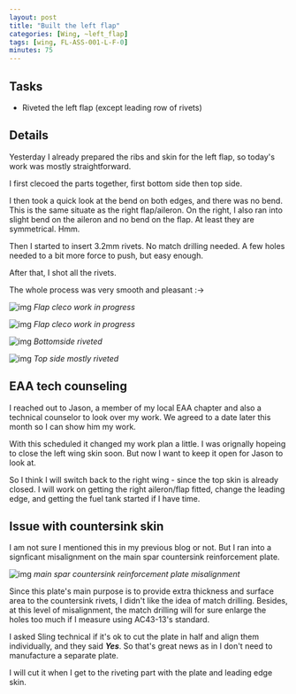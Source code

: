 ```yaml
---
layout: post
title: "Built the left flap"
categories: [Wing, ~left_flap]
tags: [wing, FL-ASS-001-L-F-0]
minutes: 75
---
```


## Tasks

- Riveted the left flap (except leading row of rivets)

## Details

Yesterday I already prepared the ribs and skin for the left flap, so today's work was mostly straightforward.

I first clecoed the parts together, first bottom side then top side.

I then took a quick look at the bend on both edges, and there was no bend. This is the same situate as the right flap/aileron. On the right, I also ran into slight bend on the aileron and no bend on the flap. At least they are symmetrical. Hmm.

Then I started to insert 3.2mm rivets. No match drilling needed. A few holes needed to a bit more force to push, but easy enough.

After that, I shot all the rivets.

The whole process was very smooth and pleasant :->

![img](https://lh3.googleusercontent.com/pw/AP1GczMbPQxjsLBLtAO6GW2ukt8cDJqcFiDPVX2dVwve9Jmjbkv988InAFAqzUiyg0GXdu814SnVsEIa0029lDApshwtgrxugrX-sS6iaqYy6c8wN8e_jVeHHrJi5oKTUitQtVmK-tMm_5DScX3F4LqVSokxnQ=w2174-h2888-s-no-gm?authuser=0)
_Flap cleco work in progress_

![img](https://lh3.googleusercontent.com/pw/AP1GczNgDcYOOFS2l-PRpHU2apRR6pvWV5OkXU246O791PEa0KlvFjgYGruo2cuMjy45_vPc3HCcRumdk-gEN9iy5UrxqwHPM39pFJyPdJ7_0cSHG71RrZSmE2d2fpRD3UE1Z1G53i2AlssTsqRvUe77DKcwKg=w2174-h2888-s-no-gm?authuser=0)
_Flap cleco work in progress_

![img](https://lh3.googleusercontent.com/pw/AP1GczOa_LtYW3FHt6wIPidbYASAchgSRcTeiwpwoxLkNGJN9LVH898ZgXXZ5InARtizNzzhSlUbyV4GkkwFEt4R2jSj78NxeMR3sjn1sArEsu8e5dZWZdbcPPx3unfdBcxUJtNS67Q1a0Zn4Y5EYK7p7wV40A=w2174-h2888-s-no-gm?authuser=0)
_Bottomside riveted_

![img](https://lh3.googleusercontent.com/pw/AP1GczOE464bYcx3bIeXGJZVeXvMDSHdezmrBy3YoMdKcAu7La48T7KjHfvmT6cVDQPCJ9NOc7NoNdbENMlCmemDHKS3y7uGtOXwBr43rtTidDBomjncTlMO-_dS_6hOKiVgfwCvS6Wm9JQa8TBLCPvQJkq3HQ=w2174-h2888-s-no-gm?authuser=0)
_Top side mostly riveted_

## EAA tech counseling

I reached out to Jason, a member of my local EAA chapter and also a technical counselor to look over my work. We agreed to a date later this month so I can show him my work.

With this scheduled it changed my work plan a little. I was orignally hopeing to close the left wing skin soon. But now I want to keep it open for Jason to look at.

So I think I will switch back to the right wing - since the top skin is already closed. I will work on getting the right aileron/flap fitted, change the leading edge, and getting the fuel tank started if I have time.

## Issue with countersink skin

I am not sure I mentioned this in my previous blog or not. But I ran into a signficant misalignment on the main spar countersink reinforcement plate.

![img](https://lh3.googleusercontent.com/pw/AP1GczO6zyQqZcvOwJw92GPtLOW7d0PxLRHyYfT2BlqLnVQ7yl7Y8Qkys-EQhV2pf-8EXjTzW0GO0ujnDi3sPy80P2lxd0f5JxaLrBGyTkyPPeJRJPWXFHmMqMo0XXOPc3Tymg_8b5AZDgncuDGfVT7LRyv2bQ=w3836-h2888-s-no-gm?authuser=0)
_main spar countersink reinforcement plate misalignment_

Since this plate's main purpose is to provide extra thickness and surface area to the countersink rivets, I didn't like the idea of match drilling. Besides, at this level of misalignment, the match drilling will for sure enlarge the holes too much if I measure using AC43-13's standard.

I asked Sling technical if it's ok to cut the plate in half and align them individually, and they said **_Yes_**. So that's great news as in I don't need to manufacture a separate plate.

I will cut it when I get to the riveting part with the plate and leading edge skin.
